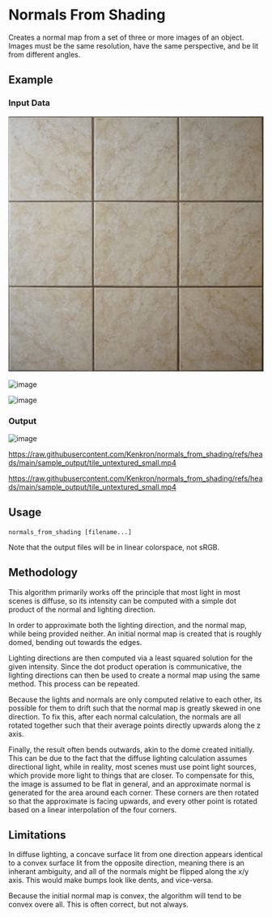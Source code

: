 Normals From Shading
====================

Creates a normal map from a set of three or more images of
an object. Images must be the same resolution, have the
same perspective, and be lit from different angles.

Example
-------

### Input Data

![image](https://raw.githubusercontent.com/Kenkron/normals_from_shading/refs/heads/main/sample_input/tile_2048_a.jpg)

![image](https://raw.githubusercontent.com/Kenkron/normals_from_shading/refs/heads/main/sample_output/tile_2048_b.jpg)

![image](https://raw.githubusercontent.com/Kenkron/normals_from_shading/refs/heads/main/sample_output/tile_2048_c.jpg)

### Output

![image](https://raw.githubusercontent.com/Kenkron/normals_from_shading/refs/heads/main/sample_output/normal_map.png)

https://raw.githubusercontent.com/Kenkron/normals_from_shading/refs/heads/main/sample_output/tile_untextured_small.mp4

https://raw.githubusercontent.com/Kenkron/normals_from_shading/refs/heads/main/sample_output/tile_untextured_small.mp4

Usage
-----

    normals_from_shading [filename...]

Note that the output files will be in linear colorspace,
not sRGB.

Methodology
-----------

This algorithm primarily works off the principle that
most light in most scenes is diffuse, so its intensity can
be computed with a simple dot product of the normal and
lighting direction.

In order to approximate both the lighting direction, and
the normal map, while being provided neither. An initial
normal map is created that is roughly domed, bending out
towards the edges.

Lighting directions are then computed via a least squared
solution for the given intensity. Since the dot product
operation is communicative, the lighting directions can
then be used to create a normal map using the same method.
This process can be repeated.

Because the lights and normals are only computed relative
to each other, its possible for them to drift such that
the normal map is greatly skewed in one direction. To fix
this, after each normal calculation, the normals are all
rotated together such that their average points directly
upwards along the z axis.

Finally, the result often bends outwards, akin to the dome
created initially. This can be due to the fact that the
diffuse lighting calculation assumes directional light,
while in reality, most scenes must use point light
sources, which provide more light to things that are
closer. To compensate for this, the image is assumed to be
flat in general, and an approximate normal is generated
for the area around each corner. These corners are then
rotated so that the approximate is facing upwards, and
every other point is rotated based on a linear
interpolation of the four corners.

Limitations
-----------

In diffuse lighting, a concave surface lit from one
direction appears identical to a convex surface lit from
the opposite direction, meaning there is an inherant
ambiguity, and all of the normals might be flipped
along the x/y axis. This would make bumps look like
dents, and vice-versa.

Because the initial normal map is convex, the algorithm
will tend to be convex overe all. This is often correct,
but not always.
